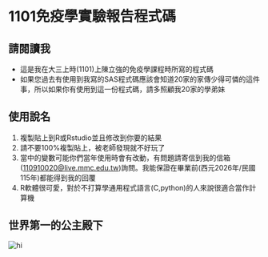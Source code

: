 # 1101免疫學實驗報告程式碼
## 請閱讀我
* 這是我在大三上時(1101)上陳立強的免疫學課程時所寫的程式碼
* 如果您過去有使用到我寫的SAS程式碼應該會知道20家的家傳少得可憐的這件事，所以如果你有使用到這一份程式碼，請多照顧我20家的學弟妹
## 使用說名
1. 複製貼上到R或Rstudio並且修改到你要的結果
2. 請不要100%複製貼上，被老師發現就不好玩了
3. 當中的變數可能你們當年使用時會有改動，有問題請寄信到我的信箱(110910020@live.mmc.edu.tw)詢問。我能保證在畢業前(西元2026年/民國115年)都能得到我的回覆
4. R軟體很可愛，對於不打算學通用程式語言(C,python)的人來說很適合當作計算機
## 世界第一的公主殿下
![hi](http://images6.fanpop.com/image/photos/39900000/Hatsune-Miku-hatsune-miku-39965597-564-564.jpg)
